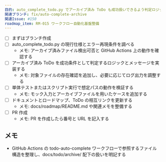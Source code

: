 ```yaml
---
目的: auto_complete_todo.py でアーカイブ済み ToDo も成功扱いできるよう判定ロジックを改善する
関連ブランチ: fix/auto-complete-archive
関連Issue: #150
roadmap_item: RM-015 ワークフロー自動化基盤整備
---
```


- [ ] まずはブランチ作成
- [ ] auto_complete_todo.py の現行仕様とエラー再現条件を調べる
  - メモ: アーカイブ済みファイル検出可否と GitHub Actions 上の動作を確認する
- [ ] アーカイブ済み ToDo を成功条件として判定するロジックとメッセージを実装する
  - メモ: 対象ファイルの存在確認を追加し、必要に応じてログ出力を調整する
- [ ] 単体テストまたはスクリプト実行で想定パスの動作を検証する
  - メモ: モック入力とアーカイブファイルを用いたケースを追加する
- [ ] ドキュメントとロードマップ、ToDo の相互リンクを更新する
  - メモ: docs/roadmap/README.md や関連メモを整備する
- [ ] PR 作成
  - メモ: PR を作成したら番号と URL を記入する

## メモ
- GitHub Actions の todo-auto-complete ワークフローで参照するファイル構造を整理し、docs/todo/archive/ 配下の扱いを明記する
